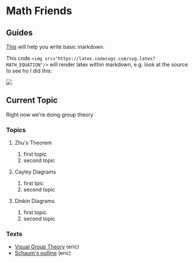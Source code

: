 # Math Friends

## Guides

[This](https://guides.github.com/features/mastering-markdown/) will help you write basic markdown.

This code 
```<img src="https://latex.codecogs.com/svg.latex?MATH_EQUATION"/>``` 
will render latex within markdown, e.g. look at the source to see ho I did this:

<img src="https://latex.codecogs.com/svg.latex?\Large&space;x=\frac{-b\pm\sqrt{b^2-4ac}}{2a}"/>



## Current Topic

Right now we're doing group theory

### Topics

1. Zhu's Theorem
   1. first topic
   1. second topic

1. Cayley Diagrams
   1. first tpic
   1. second topic

1. Dinkin Diagrams
   1. first topic
   1. second topic

### Texts

* [Visual Group Theory](https://www.amazon.com/Visual-Group-Theory-Problem-Book/dp/088385757X/) (eric)
* [Schaum's outline](https://www.amazon.com/Schaums-Outline-Group-Theory-Baumslag/dp/0070041245) (eric)




